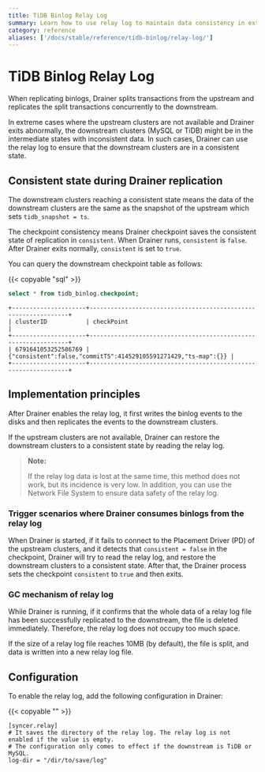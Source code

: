 ```yaml
---
title: TiDB Binlog Relay Log
summary: Learn how to use relay log to maintain data consistency in extreme cases.
category: reference
aliases: ['/docs/stable/reference/tidb-binlog/relay-log/']
---
```


# TiDB Binlog Relay Log

When replicating binlogs, Drainer splits transactions from the upstream and replicates the split transactions concurrently to the downstream.

In extreme cases where the upstream clusters are not available and Drainer exits abnormally, the downstream clusters (MySQL or TiDB) might be in the intermediate states with inconsistent data. In such cases, Drainer can use the relay log to ensure that the downstream clusters are in a consistent state.

## Consistent state during Drainer replication

The downstream clusters reaching a consistent state means the data of the downstream clusters are the same as the snapshot of the upstream which sets `tidb_snapshot = ts`.

The checkpoint consistency means Drainer checkpoint saves the consistent state of replication in `consistent`. When Drainer runs, `consistent` is `false`. After Drainer exits normally, `consistent` is set to `true`.

You can query the downstream checkpoint table as follows:

{{< copyable "sql" >}}

```sql
select * from tidb_binlog.checkpoint;
```

```
+---------------------+----------------------------------------------------------------+
| clusterID           | checkPoint                                                     |
+---------------------+----------------------------------------------------------------+
| 6791641053252586769 | {"consistent":false,"commitTS":414529105591271429,"ts-map":{}} |
+---------------------+----------------------------------------------------------------+
```

## Implementation principles

After Drainer enables the relay log, it first writes the binlog events to the disks and then replicates the events to the downstream clusters.

If the upstream clusters are not available, Drainer can restore the downstream clusters to a consistent state by reading the relay log.

> **Note:**
>
> If the relay log data is lost at the same time, this method does not work, but its incidence is very low. In addition, you can use the Network File System to ensure data safety of the relay log.

### Trigger scenarios where Drainer consumes binlogs from the relay log

When Drainer is started, if it fails to connect to the Placement Driver (PD) of the upstream clusters, and it detects that `consistent = false` in the checkpoint, Drainer will try to read the relay log, and restore the downstream clusters to a consistent state. After that, the Drainer process sets the checkpoint `consistent` to `true` and then exits.

### GC mechanism of relay log

While Drainer is running, if it confirms that the whole data of a relay log file has been successfully replicated to the downstream, the file is deleted immediately. Therefore, the relay log does not occupy too much space.

If the size of a relay log file reaches 10MB (by default), the file is split, and data is written into a new relay log file.

## Configuration

To enable the relay log, add the following configuration in Drainer:

{{< copyable "" >}}

```
[syncer.relay]
# It saves the directory of the relay log. The relay log is not enabled if the value is empty.
# The configuration only comes to effect if the downstream is TiDB or MySQL.
log-dir = "/dir/to/save/log"
```
